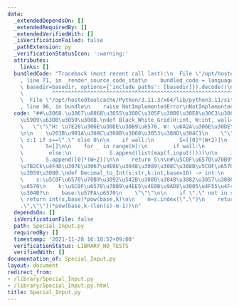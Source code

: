 ```yaml
---
data:
  _extendedDependsOn: []
  _extendedRequiredBy: []
  _extendedVerifiedWith: []
  _isVerificationFailed: false
  _pathExtension: py
  _verificationStatusIcon: ':warning:'
  attributes:
    links: []
  bundledCode: "Traceback (most recent call last):\n  File \"/opt/hostedtoolcache/Python/3.11.3/x64/lib/python3.11/site-packages/onlinejudge_verify/documentation/build.py\"\
    , line 71, in _render_source_code_stat\n    bundled_code = language.bundle(stat.path,\
    \ basedir=basedir, options={'include_paths': [basedir]}).decode()\n          \
    \         ^^^^^^^^^^^^^^^^^^^^^^^^^^^^^^^^^^^^^^^^^^^^^^^^^^^^^^^^^^^^^^^^^^^^^^^^^^^^^^^^^\n\
    \  File \"/opt/hostedtoolcache/Python/3.11.3/x64/lib/python3.11/site-packages/onlinejudge_verify/languages/python.py\"\
    , line 96, in bundle\n    raise NotImplementedError\nNotImplementedError\n"
  code: "##\u3068.\u3067\u8868\u3055\u308C\u305F\u30B0\u30EA\u30C3\u30C9\u309201\u306B\
    \u5909\u63DB\u3059\u308B.\ndef Black_White_Grid(H:int, W:int, wall=False):\n \
    \   \"\"\"H: \u7E26\u306E\u30DE\u30B9\u6570, W: \u6A2A\u306E\u30DE\u30B9\u6570\
    \n\n    \u203B\u901A\u308C\u308B\u3068\u3053\u308D\u304C1\n    \"\"\"\n\n    f=lambda\
    \ s:1 if s==\".\" else 0\n\n    if wall:\n        S=[[0]*(W+2)]\n    else:\n \
    \       S=[]\n\n    for _ in range(H):\n        if wall:\n            S.append([0]+list(map(f,input()))+[0])\n\
    \        else:\n            S.append(list(map(f,input())))\n\n    if wall:\n \
    \       S.append([0]*(W+2))\n\n    return S\n\n#\u5C0F\u6570\u70B9\u4EE5\u4E0B\
    \u7B2Ck\u4F4D\u307E\u3067\u4E0E\u3048\u3089\u308C\u308B\u5C0F\u6570\u309210^k\u500D\
    \u3059\u308B.\ndef Decimal_to_Int(s:str,k:int,base=10) -> int:\n    \"\"\"\n\n\
    \    s:\u5C0F\u6570\u70B9\u3092\u542B\u3080\u304B\u3082\u3057\u308C\u306A\u3044\
    \u6570\n    k:\u5C0F\u6570\u70B9\u4EE5\u4E0B\u9AD8\u3005\u4F55\u4F4D\u307E\u3067\
    \u304B?\n    base:\u57FA\u6570\n    \"\"\"\n\n    if \".\" not in s:\n       \
    \ return int(s,base)*pow(base,k)\n\n    m=s.index(\".\")\n    return int(s.replace(\"\
    .\",\"\"))*pow(base,k-(len(s)-m-1))\n"
  dependsOn: []
  isVerificationFile: false
  path: Special_Input.py
  requiredBy: []
  timestamp: '2021-11-28 16:18:52+09:00'
  verificationStatus: LIBRARY_NO_TESTS
  verifiedWith: []
documentation_of: Special_Input.py
layout: document
redirect_from:
- /library/Special_Input.py
- /library/Special_Input.py.html
title: Special_Input.py
---
```

